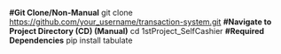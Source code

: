 **#Git Clone/Non-Manual**
git clone https://github.com/your_username/transaction-system.git
**#Navigate to Project Directory (CD) (Manual)**
cd 1stProject_SelfCashier
**#Required Dependencies**
pip install tabulate
